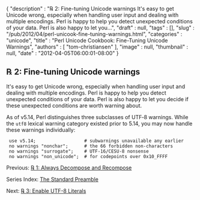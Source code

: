 {
   "description" : "℞ 2: Fine-tuning Unicode warnings It's easy to get Unicode wrong, especially when handling user input and dealing with multiple encodings. Perl is happy to help you detect unexpected conditions of your data. Perl is also happy to let you...",
   "draft" : null,
   "tags" : [],
   "slug" : "/pub/2012/04/perl-unicook-fine-tuning-warnings.html",
   "categories" : "unicode",
   "title" : "Perl Unicode Cookbook: Fine-Tuning Unicode Warnings",
   "authors" : [
      "tom-christiansen"
   ],
   "image" : null,
   "thumbnail" : null,
   "date" : "2012-04-05T06:00:01-08:00"
}



℞ 2: Fine-tuning Unicode warnings
---------------------------------

It's easy to get Unicode wrong, especially when handling user input and dealing with multiple encodings. Perl is happy to help you detect unexpected conditions of your data. Perl is also happy to let you decide if these unexpected conditions are worth warning about.

As of v5.14, Perl distinguishes three subclasses of UTF‑8 warnings. While the `utf8` lexical warning category existed prior to 5.14, you may now handle these warnings individually:

     use v5.14;                  # subwarnings unavailable any earlier
     no warnings "nonchar";      # the 66 forbidden non-characters
     no warnings "surrogate";    # UTF-16/CESU-8 nonsense
     no warnings "non_unicode";  # for codepoints over 0x10_FFFF

Previous: [℞ 1: Always Decompose and Recompose](/pub/2012/04/perl-unicode-cookbook-always-decompose-and-recompose.html)

Series Index: [The Standard Preamble](/pub/2012/04/perlunicook-standard-preamble.html)

Next: [℞ 3: Enable UTF-8 Literals](/pub/2012/04/perlunicook-enable-utf-8-literals.html)
